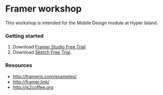 # Framer workshop 
This workshop is intended for the Mobile Design module at Hyper Island.

### Getting started
1. Download [Framer Studio Free Trial](http://framerjs.com/)
2. Download [Sketch Free Trial](http://bohemiancoding.com/sketch/).

### Resources
* http://framerjs.com/examples/
* http://framer.link/
* http://js2coffee.org

